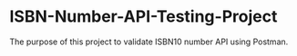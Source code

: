 # ISBN-Number-API-Testing-Project
The purpose of this project to validate ISBN10 number API using Postman. 
